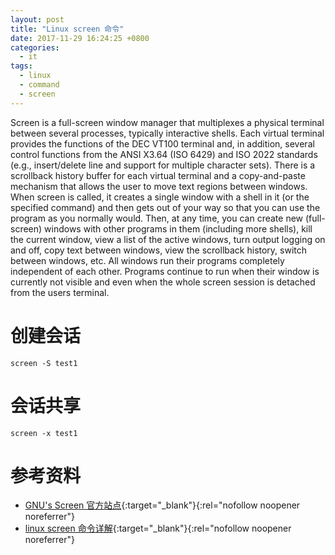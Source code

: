 ```yaml
---
layout: post
title: "Linux screen 命令"
date: 2017-11-29 16:24:25 +0800
categories:
  - it
tags:
  - linux
  - command
  - screen
---
```


Screen is a full-screen window manager that multiplexes a physical terminal between several processes, typically interactive shells. Each virtual terminal provides the functions of the DEC VT100 terminal and, in addition, several control functions from the ANSI X3.64 (ISO 6429) and ISO 2022 standards (e.g., insert/delete line and support for multiple character sets). There is a scrollback history buffer for each virtual terminal and a copy-and-paste mechanism that allows the user to move text regions between windows. When screen is called, it creates a single window with a shell in it (or the specified command) and then gets out of your way so that you can use the program as you normally would. Then, at any time, you can create new (full-screen) windows with other programs in them (including more shells), kill the current window, view a list of the active windows, turn output logging on and off, copy text between windows, view the scrollback history, switch between windows, etc. All windows run their programs completely independent of each other. Programs continue to run when their window is currently not visible and even when the whole screen session is detached from the users terminal. 
<!-- more -->

# 创建会话
```
screen -S test1
```

# 会话共享
```
screen -x test1
```

# 参考资料
- [GNU's Screen 官方站点](http://www.gnu.org/software/screen/){:target="_blank"}{:rel="nofollow noopener noreferrer"}  
- [linux screen 命令详解](https://www.cnblogs.com/mchina/archive/2013/01/30/2880680.html){:target="_blank"}{:rel="nofollow noopener noreferrer"}  
